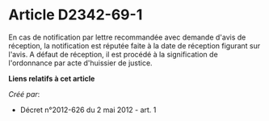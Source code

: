 # Article D2342-69-1

En cas de notification par lettre recommandée avec demande d'avis de réception, la notification est réputée faite à la date
de réception figurant sur l'avis. A défaut de réception, il est procédé à la signification de l'ordonnance par acte
d'huissier de justice.

**Liens relatifs à cet article**

_Créé par_:

  - Décret n°2012-626 du 2 mai 2012 - art. 1
